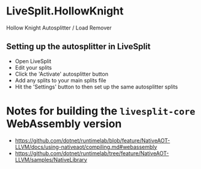 # LiveSplit.HollowKnight
Hollow Knight Autosplitter / Load Remover

## Setting up the autosplitter in LiveSplit
- Open LiveSplit
- Edit your splits
- Click the 'Activate' autosplitter button
- Add any splits to your main splits file
- Hit the 'Settings' button to then set up the same autosplitter splits

# Notes for building the `livesplit-core` WebAssembly version
+ https://github.com/dotnet/runtimelab/blob/feature/NativeAOT-LLVM/docs/using-nativeaot/compiling.md#webassembly
+ https://github.com/dotnet/runtimelab/tree/feature/NativeAOT-LLVM/samples/NativeLibrary
```sh
```
